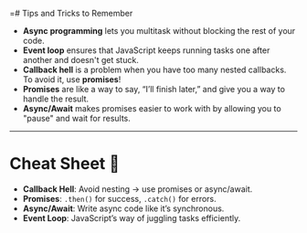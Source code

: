=# Tips and Tricks to Remember

- **Async programming** lets you multitask without blocking the rest of your code.
- **Event loop** ensures that JavaScript keeps running tasks one after another and doesn't get stuck.
- **Callback hell** is a problem when you have too many nested callbacks. To avoid it, use **promises**!
- **Promises** are like a way to say, “I’ll finish later,” and give you a way to handle the result.
- **Async/Await** makes promises easier to work with by allowing you to "pause" and wait for results.

---

# Cheat Sheet 📝

- **Callback Hell**: Avoid nesting → use promises or async/await.
- **Promises**: `.then()` for success, `.catch()` for errors.
- **Async/Await**: Write async code like it’s synchronous.
- **Event Loop**: JavaScript’s way of juggling tasks efficiently.
